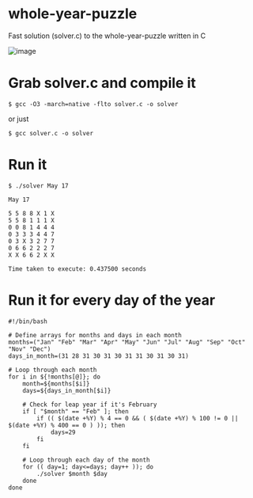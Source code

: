 # whole-year-puzzle
Fast solution (solver.c) to the whole-year-puzzle written in C

![image](https://github.com/rm511130/whole-year-puzzle/assets/11321060/0220edc1-7872-4463-ac79-07c74f28ed59)

# Grab solver.c and compile it

`$ gcc -O3 -march=native -flto solver.c -o solver`

or just

`$ gcc solver.c -o solver`

# Run it
```
$ ./solver May 17

May 17

5 5 8 8 X 1 X
5 5 8 1 1 1 X
0 0 8 1 4 4 4
0 3 3 3 4 4 7
0 3 X 3 2 7 7
0 6 6 2 2 2 7
X X 6 6 2 X X

Time taken to execute: 0.437500 seconds
```



# Run it for every day of the year

```
#!/bin/bash

# Define arrays for months and days in each month
months=("Jan" "Feb" "Mar" "Apr" "May" "Jun" "Jul" "Aug" "Sep" "Oct" "Nov" "Dec")
days_in_month=(31 28 31 30 31 30 31 31 30 31 30 31)

# Loop through each month
for i in ${!months[@]}; do
    month=${months[$i]}
    days=${days_in_month[$i]}
    
    # Check for leap year if it's February
    if [ "$month" == "Feb" ]; then
        if (( $(date +%Y) % 4 == 0 && ( $(date +%Y) % 100 != 0 || $(date +%Y) % 400 == 0 ) )); then
            days=29
        fi
    fi
    
    # Loop through each day of the month
    for (( day=1; day<=days; day++ )); do
        ./solver $month $day
    done
done
```
